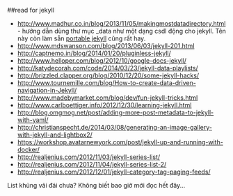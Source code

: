 ##read for jekyll
- http://www.madhur.co.in/blog/2013/11/05/makingmostdatadirectory.html - hướng dẫn dùng thư mục _data như một dạng csdl động cho jekyll. Tên này còn làm sẵn [portable jekyll](http://www.madhur.co.in/blog/2013/07/20/buildportablejekyll.html) cũng rất hay.
- http://www.mdswanson.com/blog/2013/06/03/jekyll-201.html
- http://captnemo.in/blog/2014/01/20/pluginless-jekyll/
- http://www.helloper.com/blog/2012/10/google-docs-jekyll/
- http://katydecorah.com/code/2014/03/23/jekyll-data-playlists/
- http://brizzled.clapper.org/blog/2010/12/20/some-jekyll-hacks/
- http://www.tournemille.com/blog/How-to-create-data-driven-navigation-in-Jekyll/
- http://www.madebymarket.com/blog/dev/fun-jekyll-tricks.html
- http://www.carlboettiger.info/2012/12/30/learning-jekyll.html
- http://blog.omgmog.net/post/adding-more-post-metadata-to-jekyll-with-yaml/
- http://christianspecht.de/2014/03/08/generating-an-image-gallery-with-jekyll-and-lightbox2/
- https://workshop.avatarnewyork.com/post/jekyll-up-and-running-with-docker/
- http://realjenius.com/2012/11/03/jekyll-series-list/
- http://realjenius.com/2012/11/04/jekyll-series-list-2/
- http://realjenius.com/2012/12/01/jekyll-category-tag-paging-feeds/

List khủng vãi đái chưa? Không biết bao giờ mới đọc hết đây...
